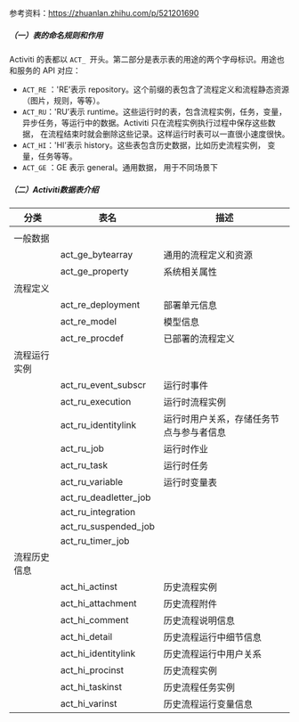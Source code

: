 参考资料：https://zhuanlan.zhihu.com/p/521201690



##### （一）表的命名规则和作用

Activiti 的表都以 `ACT_ `开头。第二部分是表示表的用途的两个字母标识。用途也和服务的 API 对应：

- `ACT_RE` ：'RE’表示 repository。这个前缀的表包含了流程定义和流程静态资源 （图片，规则，等等）。
- `ACT_RU`：'RU’表示 runtime。这些运行时的表，包含流程实例，任务，变量，异步任务，等运行中的数据。Activiti 只在流程实例执行过程中保存这些数据， 在流程结束时就会删除这些记录。这样运行时表可以一直很小速度很快。
- `ACT_HI`：'HI’表示 history。这些表包含历史数据，比如历史流程实例， 变量，任务等等。
- `ACT_GE` ：GE 表示 general。通用数据， 用于不同场景下



##### （二）Activiti数据表介绍

| 分类         | 表名                  | 描述                                     |
| ------------ | --------------------- | ---------------------------------------- |
|              |                       |                                          |
| 一般数据     |                       |                                          |
|              | act_ge_bytearray      | 通用的流程定义和资源                     |
|              | act_ge_property       | 系统相关属性                             |
| 流程定义     |                       |                                          |
|              | act_re_deployment     | 部署单元信息                             |
|              | act_re_model          | 模型信息                                 |
|              | act_re_procdef        | 已部署的流程定义                         |
| 流程运行实例 |                       |                                          |
|              | act_ru_event_subscr   | 运行时事件                               |
|              | act_ru_execution      | 运行时流程实例                           |
|              | act_ru_identitylink   | 运行时用户关系，存储任务节点与参与者信息 |
|              | act_ru_job            | 运行时作业                               |
|              | act_ru_task           | 运行时任务                               |
|              | act_ru_variable       | 运行时变量表                             |
|              | act_ru_deadletter_job |                                          |
|              | act_ru_integration    |                                          |
|              | act_ru_suspended_job  |                                          |
|              | act_ru_timer_job      |                                          |
| 流程历史信息 |                       |                                          |
|              | act_hi_actinst        | 历史流程实例                             |
|              | act_hi_attachment     | 历史流程附件                             |
|              | act_hi_comment        | 历史流程说明信息                         |
|              | act_hi_detail         | 历史流程运行中细节信息                   |
|              | act_hi_identitylink   | 历史流程运行中用户关系                   |
|              | act_hi_procinst       | 历史流程实例                             |
|              | act_hi_taskinst       | 历史流程任务实例                         |
|              | act_hi_varinst        | 历史流程运行变量信息                     |

